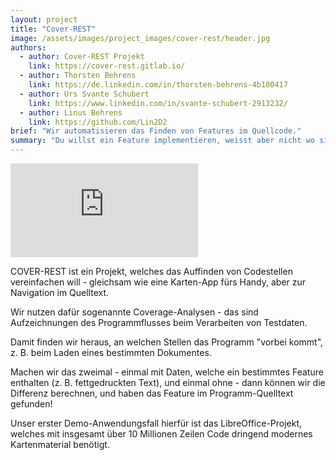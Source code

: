 ```yaml
---
layout: project
title: "Cover-REST"
image: /assets/images/project_images/cover-rest/header.jpg
authors:
  - author: Cover-REST Projekt
    link: https://cover-rest.gitlab.io/
  - author: Thorsten Behrens
    link: https://de.linkedin.com/in/thorsten-behrens-4b100417
  - author: Urs Svante Schubert
    link: https://www.linkedin.com/in/svante-schubert-2913232/
  - author: Linus Behrens
    link: https://github.com/Lin2D2
brief: "Wir automatisieren das Finden von Features im Quellcode."
summary: "Du willst ein Feature implementieren, weisst aber nicht wo sich der Code versteckt? Cover-REST hilft Dir, die relevanten Stellen aus Millionen Zeilen Quelltext zu finden."
---
```


<div class="iframe-container">
    <iframe src="https://www.youtube-nocookie.com/embed/vDa7Vd_HnOg" frameborder="0" allow="accelerometer; autoplay; encrypted-media; gyroscope; picture-in-picture" allowfullscreen></iframe>
</div>

COVER-REST ist ein Projekt, welches das Auffinden von Codestellen vereinfachen will - gleichsam wie eine Karten-App fürs Handy, aber zur Navigation im Quelltext.

Wir nutzen dafür sogenannte Coverage-Analysen - das sind Aufzeichnungen des Programmflusses beim Verarbeiten von Testdaten.

Damit finden wir heraus, an welchen Stellen das Programm "vorbei kommt", z. B. beim Laden eines bestimmten Dokumentes.

Machen wir das zweimal - einmal mit Daten, welche ein bestimmtes Feature enthalten (z. B. fettgedruckten Text), und einmal ohne - dann können wir die Differenz berechnen, und haben das Feature im Programm-Quelltext gefunden!

Unser erster Demo-Anwendungsfall hierfür ist das LibreOffice-Projekt, welches mit insgesamt über 10 Millionen Zeilen Code dringend modernes Kartenmaterial benötigt.


